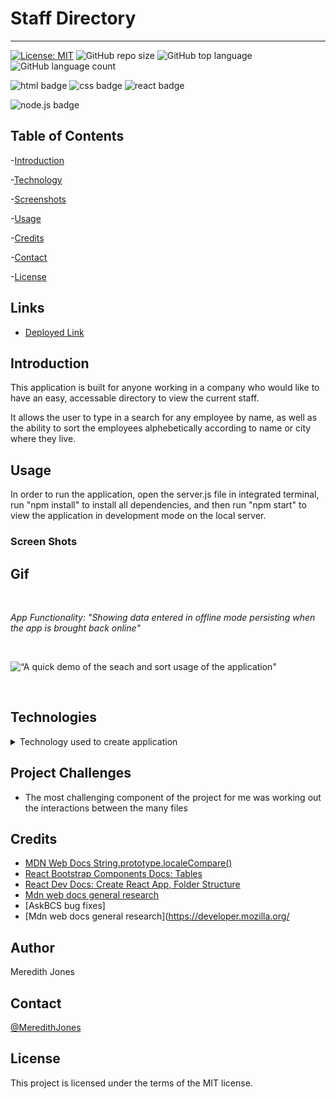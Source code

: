 # Staff Directory 
***

[![License: MIT](https://img.shields.io/badge/License-MIT-yellow.svg)](https://opensource.org/licenses/MIT)
![GitHub repo size](https://img.shields.io/github/repo-size/meredithajones/Employee_Directory?logo=github)
![GitHub top language](https://img.shields.io/github/languages/top/meredithajones/Employee_Directory?color=green&logo=github&logoColor=green)
![GitHub language count](https://img.shields.io/github/languages/count/meredithajones/Employee_Directory)


![html badge](https://img.shields.io/badge/html5%20-%23E34F26.svg?&style=for-the-badge&logo=html5&logoColor=white)
![css badge](https://img.shields.io/badge/css3%20-%231572B6.svg?&style=for-the-badge&logo=css3&logoColor=white)
![react badge](https://img.shields.io/badge/react%20-%2320232a.svg?&style=for-the-badge&logo=react&logoColor=%2361DAFB)

![node.js badge](https://img.shields.io/badge/node.js%20-%2343853D.svg?&style=for-the-badge&logo=node.js&logoColor=white)


## Table of Contents

-[Introduction](#Introduction)

-[Technology](#Technologies)

-[Screenshots](#Screenshots)
   
-[Usage](#Usage)

-[Credits](#Credits)

-[Contact](#Contact)

-[License](#License) 


## Links

* [Deployed Link](https://meredithajones.github.io/Employee_Directory/)

## Introduction
 This application is built for anyone working in a company who would like to have an easy, accessable directory to view the current staff.

 It allows the user to type in a search for any employee by name, as well as the ability to sort the employees alphebetically according to name or city where they live. 


## Usage 
In order to run the application, open the server.js file in integrated terminal, run "npm install" to install all dependencies, and then run "npm start" to view the application in development mode on the local server.

### Screen Shots
 ## Gif

<br>

 _App Functionality: "Showing data entered in offline mode persisting when the app is brought back online"_

<br>

![“A quick demo of the seach and sort usage of the application"](./public/images/gif/staff_directory.gif)

<br>



## Technologies
<details>
<summary>Technology used to create application</summary>



* React

* CSS

* HTML

* NodeJS

	

</details>


## Project Challenges
*   The most challenging component of the project for me was working out
the interactions between the many files 


## Credits

* [MDN Web Docs String.prototype.localeCompare()](https://developer.mozilla.org/en-US/docs/Web/JavaScript/Reference/Global_Objects/String/localeCompare)
* [React Bootstrap Components Docs: Tables](https://react-bootstrap.github.io/components/table/)
* [React Dev Docs: Create React App, Folder Structure](https://create-react-app.dev/docs/folder-structure/) 
* [Mdn web docs general research](https://developer.mozilla.org/en-US/)
* [AskBCS bug fixes]
* [Mdn web docs general research](https://developer.mozilla.org/

## Author
 Meredith Jones

## Contact
 [@MeredithJones](https://github.com/meredithajones)

## License 
This project is licensed under the terms of the MIT license.